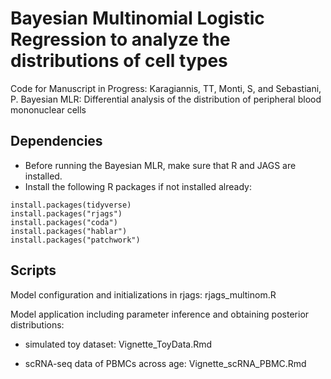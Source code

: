 # Bayesian Multinomial Logistic Regression to analyze the distributions of cell types

Code for Manuscript in Progress: Karagiannis, TT, Monti, S, and Sebastiani, P. Bayesian MLR: Differential analysis of the distribution of peripheral blood mononuclear cells

## Dependencies
* Before running the Bayesian MLR, make sure that R and JAGS are installed.
* Install the following R packages if not installed already:

```
install.packages(tidyverse)
install.packages("rjags")
install.packages("coda")
install.packages("hablar")
install.packages("patchwork")
```

## Scripts

Model configuration and initializations in rjags: rjags_multinom.R

Model application including parameter inference and obtaining posterior distributions:

- simulated toy dataset: Vignette_ToyData.Rmd

- scRNA-seq data of PBMCs across age: Vignette_scRNA_PBMC.Rmd
 
